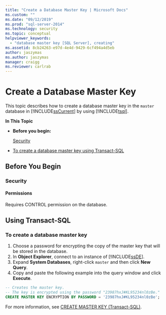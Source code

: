 ```yaml
---
title: "Create a Database Master Key | Microsoft Docs"
ms.custom: ""
ms.date: "09/12/2019"
ms.prod: "sql-server-2014"
ms.technology: security
ms.topic: conceptual
helpviewer_keywords: 
  - "database master key [SQL Server], creating"
ms.assetid: 8cb24263-e97d-4e4d-9429-6cf494a4d5eb
author: jaszymas
ms.author: jaszymas
manager: craigg
ms.reviewer: carlrab
---
```

# Create a Database Master Key

This topic describes how to create a database master key in the `master` database in [!INCLUDE[ssCurrent](../../../includes/sscurrent-md.md)] by using [!INCLUDE[tsql](../../../includes/tsql-md.md)].

**In This Topic**

- **Before you begin:**

  [Security](#Security)

- [To create a database master key using Transact-SQL](#TsqlProcedure)

## <a name="BeforeYouBegin"></a> Before You Begin

### <a name="Security"></a> Security

#### <a name="Permissions"></a> Permissions

Requires CONTROL permission on the database.

## <a name="TsqlProcedure"></a> Using Transact-SQL

### To create a database master key

1. Choose a password for encrypting the copy of the master key that will be stored in the database.
2. In **Object Explorer**, connect to an instance of [!INCLUDE[ssDE](../../../includes/ssde-md.md)].
3. Expand **System Databases**, right-click `master` and then click **New Query**.
4. Copy and paste the following example into the query window and click **Execute**.

  ```sql
  -- Creates the master key.
  -- The key is encrypted using the password "23987hxJ#KL95234nl0zBe."
  CREATE MASTER KEY ENCRYPTION BY PASSWORD = '23987hxJ#KL95234nl0zBe';
```

For more information, see [CREATE MASTER KEY &#40;Transact-SQL&#41;](/sql/t-sql/statements/create-master-key-transact-sql).

